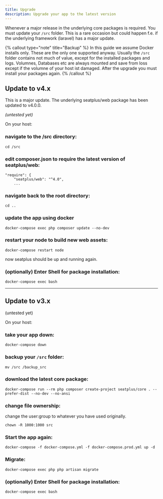 ```yaml
---
title: Upgrade
description: Upgrade your app to the latest version
---
```


Whenever a major release in the underlying core packages is required. You must update your `/src` folder.
This is a rare occasion but could happen f.e. if the underlying framework (laravel) has a major update.

{% callout type="note" title="Backup" %}
In this guide we assume Docker installs only. These are the only one supported anyway.
Usually the `/src` folder contains not much of value, except for the installed packages and logs. Volumnes, Databases etc are always mounted and save from loss except if the volumne of your host ist damaged.
After the upgrade you must install your packages again.
{% /callout %}

## Update to v4.x

This is a major update. The underlying seatplus/web package has been updated to v4.0.0.

_(untested yet)_

On your host:

### navigate to the /src directory:
```shell
cd /src
```

### edit composer.json to require the latest version of seatplus/web:
```shell
"require": {
    "seatplus/web": "^4.0",
    ...
```
### navigate back to the root directory:
```shell
cd ..
```
### update the app using docker
```shell
docker-compose exec php composer update --no-dev
```
### restart your node to build new web assets:
```shell
docker-compose restart node
```
now seatplus should be up and running again.
### (optionally) Enter Shell for package installation:
```shell
docker-compose exec bash
```

---

## Update to v3.x

(untested yet)

On your host:

### take your app down:
```shell
docker-compose down
```

### backup your `/src` folder:
```shell
mv /src /backup_src
```

### download the latest core package:
```shell
docker-compose run --rm php composer create-project seatplus/core . --prefer-dist --no-dev --no-ansi
```

### change file ownership:
change the user:group to whatever you have used originally.
```shell
chown -R 1000:1000 src
```

### Start the app again:
```shell
docker-compose -f docker-compose.yml -f docker-compose.prod.yml up -d
```

### Migrate:
```shell
docker-compose exec php php artisan migrate
```

### (optionally) Enter Shell for package installation:
```shell
docker-compose exec bash
```